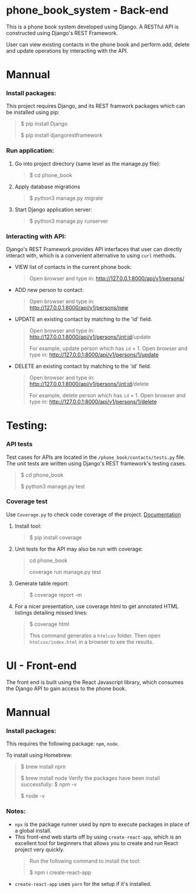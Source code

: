 # phone_book_system - Back-end
This is a phone book system developed using Django. A RESTful API is constructed using Django's REST Framework. 

User can view existing contacts in the phone book and perform add, delete and update operations by interacting with the API.

# Mannual
### Install packages:
This project requires Django, and its REST framwork packages which can be installed using pip:
> $ pip install Django
>
> $ pip install djangorestframework

### Run application:
1. Go into project directory (same level as the manage.py file):
    > $ cd phone_book
1. Apply database migrations
    > $ python3 manage.py migrate
1. Start Django application server:
    > $ python3 manage.py runserver

### Interacting with API:
Django's REST Framework provides API interfaces that user can directly interact with, which is a convenient alternative to using <code>curl</code> methods.
- VIEW list of contacts in the current phone book:
    > Open browser and type in: http://127.0.0.1:8000/api/v1/persons/
- ADD new person to contact:
    > Open browser and type in: http://127.0.0.1:8000/api/v1/persons/new
- UPDATE an existing contact by matching to the 'id' field.
    > Open browser and type in: http://127.0.0.1:8000/api/v1/persons/\<int:id>/update
    >
    > For example, update person which has <code>id</code> = 1.
    > Open browser and type in: http://127.0.0.1:8000/api/v1/persons/1/update
- DELETE an existing contact by matching to the 'id' field.
    > Open browser and type in: http://127.0.0.1:8000/api/v1/persons/\<int:id>/delete
    >
    > For example, delete person which has <code>id</code> = 1.
    > Open browser and type in: http://127.0.0.1:8000/api/v1/persons/1/delete

# Testing:
### API tests
Test cases for APIs are located in the <code>/phone_book/contacts/tests.py</code> file. The unit tests are written using Django's REST framework's testing cases.
> $ cd phone_book
>
> $ python3 manage.py test

### Coverage test
Use <code>Coverage.py</code> to check code coverage of the project. 
[Documentation](https://coverage.readthedocs.io/en/6.2/)
1. Install tool:
    > $ pip install coverage
1. Unit tests for the API may also be run with coverage:
    > cd phone_book
    >
    > coverage run manage.py test
1. Generate table report:
    > $ coverage report -m
1. For a nicer presentation, use coverage html to get annotated HTML listings detailing missed lines:
    > $ coverage html
    >
    > This command generates a <code>htmlcov</code> folder. Then open <code>htmlcov/index.html</code> in a browser to see the results.

# UI - Front-end
The front end is built using the React Javascript library, which consumes the Django API to gain access to the phone book.

# Mannual
### Install packages:
This requires the following package: <code>npm</code>, <code>node</code>.

To install using Homebrew:
> $ brew install npm
>
> $ brew install node
Verify the packages have been install successfully:
> $ npm -v
>
> $ node -v

### Notes:
- <code>npx</code> is the package runner used by npm to execute packages in place of a global install.
- This front-end web starts off by using <code>create-react-app</code>, which is an excellent tool for beginners that allows you to create and run React project very quickly.
    > Run the following command to install the tool:
    >
    > $ npm i create-react-app
- <code>create-react-app</code> uses <code>yarn</code> for the setup if it's installed.